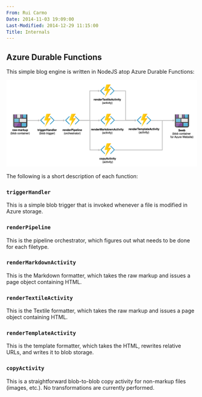 ```yaml
---
From: Rui Carmo
Date: 2014-11-03 19:09:00
Last-Modified: 2014-12-29 11:15:00
Title: Internals
---
```


## Azure Durable Functions

This simple blog engine is written in NodeJS atop Azure Durable Functions:

![Diagram](diagram.png)

The following is a short description of each function:

### `triggerHandler`

This is a simple blob trigger that is invoked whenever a file is modified in Azure storage.

### `renderPipeline`

This is the pipeline orchestrator, which figures out what needs to be done for each filetype.

### `renderMarkdownActivity`

This is the Markdown formatter, which takes the raw markup and issues a page object containing HTML.

### `renderTextileActivity`

This is the Textile formatter, which takes the raw markup and issues a page object containing HTML.

### `renderTemplateActivity`

This is the template formatter, which takes the HTML, rewrites relative URLs, and writes it to blob storage.

### `copyActivity`

This is a straightforward blob-to-blob copy activity for non-markup files (images, etc.). No transformations are currently performed.
